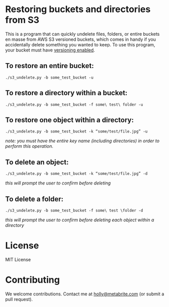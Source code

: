 # Restoring buckets and directories from S3

This is a program that can quickly undelete files, folders, or entire buckets en masse from AWS S3 versioned buckets, which comes in handy if you accidentally delete something you wanted to keep. To use this program, your bucket must have [versioning enabled](http://docs.aws.amazon.com/AmazonS3/latest/UG/enable-bucket-versioning.html).

## To restore an entire bucket:
`./s3_undelete.py -b some_test_bucket -u`

## To restore a directory within a bucket:
`./s3_undelete.py -b some_test_bucket -f some\ test\ folder -u`

## To restore one object within a directory:
`./s3_undelete.py -b some_test_bucket -k “some/test/file.jpg” -u`

*note: you must have the entire key name (including directories) in order to perform this operation.*

## To delete an object:
`./s3_undelete.py -b some_test_bucket -k “some/test/file.jpg” -d`

*this will prompt the user to confirm before deleting*

## To delete a folder:
`./s3_undelete.py -b some_test_bucket -f some\ test \folder -d`

*this will prompt the user to confirm before deleting each object within a directory*

# License
MIT License


# Contributing
We welcome contributions. Contact me at holly@metabrite.com (or submit a pull request).
